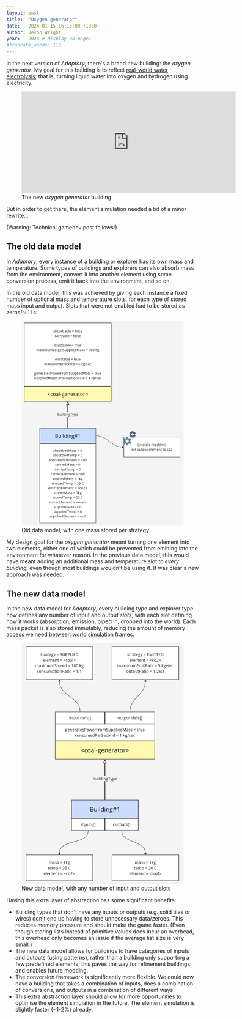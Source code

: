 ```yaml
---
layout: post
title:  "Oxygen generator"
date:   2024-01-15 16:15:00 +1300
author: Jevon Wright
year:   2023 # display on page1
#truncate_words: 112
---
```


In the next version of _Adaptory_, there's a brand new building: the _oxygen generator_.
My goal for this building is to reflect [real-world water electrolysis](https://en.wikipedia.org/wiki/Electrolysis_of_water);
that is, turning liquid water into oxygen and hydrogen using electricity.

<figure class="video">
  <iframe width="560" height="265" src="https://www.youtube.com/embed/WvQjy-IqMWA" title="YouTube video player" frameborder="0" allow="accelerometer; autoplay; clipboard-write; encrypted-media; gyroscope; picture-in-picture" allowfullscreen></iframe>
  <figcaption>The new <em>oxygen generator</em> building</figcaption>
</figure>

But in order to get there, the element simulation needed a bit of a minor rewrite...

(Warning: Technical gamedev post follows!)

## The old data model

In _Adaptory_, every instance of a building or explorer has its own mass and temperature.
Some types of buildings and explorers can also absorb mass from the environment,
convert it into another element using some conversion process, emit it back into
the environment, and so on.

In the old data model, this was achieved by giving each instance a fixed number
of optional mass and temperature slots, for each type of stored mass input and output.
Slots that were not enabled had to be stored as zeros/`null`s:

<figure class="image">
  <a href="/assets/screenshots/2024-01-15-stored-masses-old.png"><img src="/assets/screenshots/2024-01-15-stored-masses-old.png"></a>
  <figcaption>Old data model, with one mass stored per strategy</figcaption>
</figure>

My design goal for the _oxygen generator_ meant turning one element into
two elements, either one of which could be prevented from emitting into the environment
for whatever reason. In the previous data model, this would have meant adding
an additional mass and temperature slot to _every building_, even though most
buildings wouldn't be using it. It was clear a new approach was needed.

## The new data model

In the new data model for _Adaptory_, every building type and explorer type now defines
any number of input and output _slots_, with each slot defining how it works (absorption,
emission, piped in, dropped into the world). Each mass packet is also stored immutably,
reducing the amount of memory access we need
[between world simulation frames](/2023/06/05/new-data-model).

<figure class="image">
  <a href="/assets/screenshots/2024-01-15-stored-masses-new.png"><img src="/assets/screenshots/2024-01-15-stored-masses-new.png"></a>
  <figcaption>New data model, with any number of input and output slots</figcaption>
</figure>

Having this extra layer of abstraction has some significant benefits:

- Building types that don't have any inputs or outputs (e.g. solid tiles or wires)
  don't end up having to store unnecessary data/zeroes. This reduces memory pressure
  and should make the game faster. (Even though storing lists instead of primitive values
  does incur an overhead, this overhead only becomes an issue if the average list size
  is very small.)
- The new data model allows for buildings to have categories of inputs and outputs (using patterns),
  rather than a building only supporting a few predefined elements;
  this paves the way for refinement buildings and enables future modding.
- The conversion framework is significantly more flexible. We could now have a building
  that takes a combination of inputs, does a combination of conversions, and outputs in
  a combination of different ways.
- This extra abstraction layer should allow for more opportunities to optimise
  the element simulation in the future. The element simulation is slightly faster (~1-2%) already.
